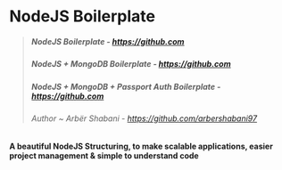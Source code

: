 # NodeJS Boilerplate

> ##### NodeJS Boilerplate - https://github.com
> ##### NodeJS + MongoDB Boilerplate - https://github.com
> ##### NodeJS + MongoDB + Passport Auth Boilerplate - https://github.com
> ###### Author ~ Arbër Shabani - https://github.com/arbershabani97

#### A beautiful NodeJS Structuring, to make scalable applications, easier project management & simple to understand code